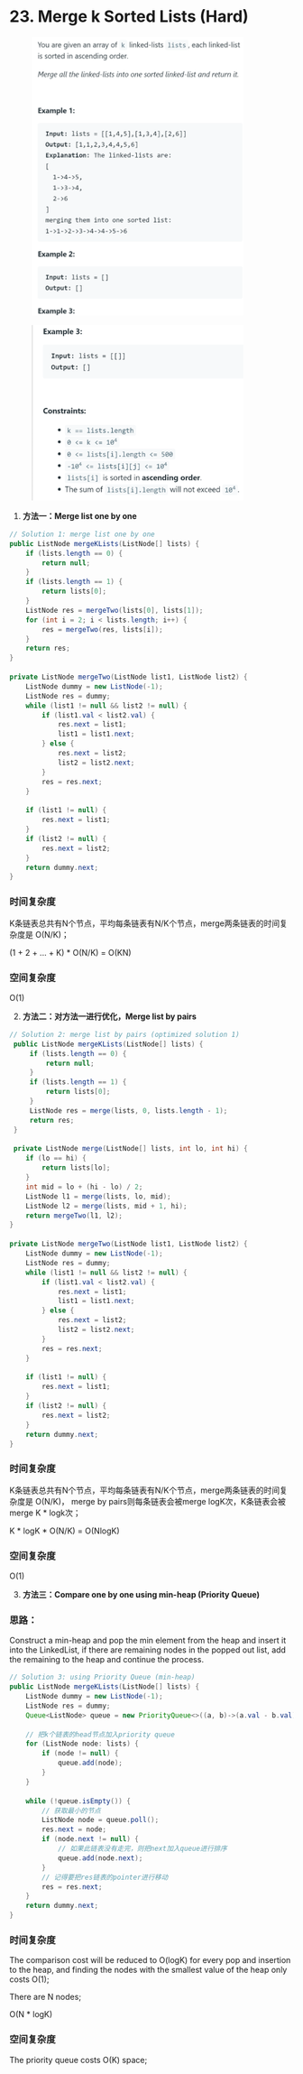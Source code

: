 # 23. Merge k Sorted Lists (Hard)

<figure><img src="../../../.gitbook/assets/image (126).png" alt="" width="375"><figcaption></figcaption></figure>

<figure><img src="../../../.gitbook/assets/image (96).png" alt="" width="375"><figcaption></figcaption></figure>

1. **方法一：Merge list one by one**

```java
// Solution 1: merge list one by one
public ListNode mergeKLists(ListNode[] lists) {
    if (lists.length == 0) {
        return null;
    }
    if (lists.length == 1) {
        return lists[0];
    }
    ListNode res = mergeTwo(lists[0], lists[1]);
    for (int i = 2; i < lists.length; i++) {
        res = mergeTwo(res, lists[i]);
    }
    return res;
}

private ListNode mergeTwo(ListNode list1, ListNode list2) {
    ListNode dummy = new ListNode(-1);
    ListNode res = dummy;
    while (list1 != null && list2 != null) {
        if (list1.val < list2.val) {
            res.next = list1;
            list1 = list1.next;
        } else {
            res.next = list2;
            list2 = list2.next;
        }
        res = res.next;
    }

    if (list1 != null) {
        res.next = list1;
    }
    if (list2 != null) {
        res.next = list2;
    }
    return dummy.next;
}
```

### 时间复杂度

K条链表总共有N个节点，平均每条链表有N/K个节点，merge两条链表的时间复杂度是 O(N/K)；

(1 + 2 + ... + K) \* O(N/K) = O(KN)

### 空间复杂度

O(1)

2. **方法二：对方法一进行优化，Merge list by pairs**

```java
// Solution 2: merge list by pairs (optimized solution 1)
 public ListNode mergeKLists(ListNode[] lists) {
     if (lists.length == 0) {
         return null;
     }
     if (lists.length == 1) {
         return lists[0];
     }
     ListNode res = merge(lists, 0, lists.length - 1);
     return res;
 }
 
 private ListNode merge(ListNode[] lists, int lo, int hi) {
    if (lo == hi) {
        return lists[lo];
    }
    int mid = lo + (hi - lo) / 2;
    ListNode l1 = merge(lists, lo, mid);
    ListNode l2 = merge(lists, mid + 1, hi);
    return mergeTwo(l1, l2);
}

private ListNode mergeTwo(ListNode list1, ListNode list2) {
    ListNode dummy = new ListNode(-1);
    ListNode res = dummy;
    while (list1 != null && list2 != null) {
        if (list1.val < list2.val) {
            res.next = list1;
            list1 = list1.next;
        } else {
            res.next = list2;
            list2 = list2.next;
        }
        res = res.next;
    }

    if (list1 != null) {
        res.next = list1;
    }
    if (list2 != null) {
        res.next = list2;
    }
    return dummy.next;
}
```

### 时间复杂度

K条链表总共有N个节点，平均每条链表有N/K个节点，merge两条链表的时间复杂度是 O(N/K)， merge by pairs则每条链表会被merge logK次，K条链表会被merge K \* logk次；

K \* logK \* O(N/K) = O(NlogK)

### 空间复杂度

O(1)

3. **方法三：Compare one by one using min-heap (Priority Queue)**

### 思路：

Construct a min-heap and pop the min element from the heap and insert it into the LinkedList, if there are remaining nodes in the popped out list, add the remaining to the heap and continue the process.

```java
// Solution 3: using Priority Queue (min-heap)
public ListNode mergeKLists(ListNode[] lists) {
    ListNode dummy = new ListNode(-1);
    ListNode res = dummy;
    Queue<ListNode> queue = new PriorityQueue<>((a, b)->(a.val - b.val));

    // 把k个链表的head节点加入priority queue
    for (ListNode node: lists) {
        if (node != null) {
            queue.add(node);
        }
    }

    while (!queue.isEmpty()) {
        // 获取最小的节点
        ListNode node = queue.poll();
        res.next = node;
        if (node.next != null) {
            // 如果此链表没有走完，则把next加入queue进行排序
            queue.add(node.next);
        }
        // 记得要把res链表的pointer进行移动
        res = res.next;
    }
    return dummy.next;
}
```

### 时间复杂度

The comparison cost will be reduced to O(logK) for every pop and insertion to the heap, and finding the nodes with the smallest value of the heap only costs O(1);

There are N nodes;

O(N \* logK)

### 空间复杂度

The priority queue costs O(K) space;
